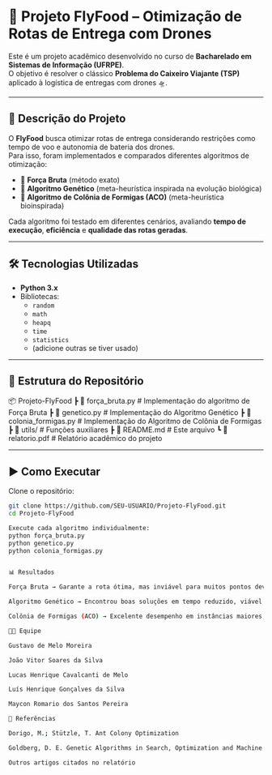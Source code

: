 # 🚀 Projeto FlyFood – Otimização de Rotas de Entrega com Drones  

Este é um projeto acadêmico desenvolvido no curso de **Bacharelado em Sistemas de Informação (UFRPE)**.  
O objetivo é resolver o clássico **Problema do Caixeiro Viajante (TSP)** aplicado à logística de entregas com drones 🛸.  

---

## 📌 Descrição do Projeto  

O **FlyFood** busca otimizar rotas de entrega considerando restrições como tempo de voo e autonomia de bateria dos drones.  
Para isso, foram implementados e comparados diferentes algoritmos de otimização:  

- 🔹 **Força Bruta** (método exato)  
- 🔹 **Algoritmo Genético** (meta-heurística inspirada na evolução biológica)  
- 🔹 **Algoritmo de Colônia de Formigas (ACO)** (meta-heurística bioinspirada)  

Cada algoritmo foi testado em diferentes cenários, avaliando **tempo de execução**, **eficiência** e **qualidade das rotas geradas**.  

---

## 🛠️ Tecnologias Utilizadas  

- **Python 3.x**  
- Bibliotecas:  
  - `random`  
  - `math`  
  - `heapq`  
  - `time`  
  - `statistics`  
  - (adicione outras se tiver usado)  

---

## 📂 Estrutura do Repositório  

📦 Projeto-FlyFood
┣ 📜 força_bruta.py # Implementação do algoritmo de Força Bruta
┣ 📜 genetico.py # Implementação do Algoritmo Genético
┣ 📜 colonia_formigas.py # Implementação do Algoritmo de Colônia de Formigas
┣ 📜 utils/ # Funções auxiliares
┣ 📜 README.md # Este arquivo
┗ 📜 relatorio.pdf # Relatório acadêmico do projeto


---

## ▶️ Como Executar  

Clone o repositório:  

```bash
git clone https://github.com/SEU-USUARIO/Projeto-FlyFood.git
cd Projeto-FlyFood

Execute cada algoritmo individualmente:
python força_bruta.py
python genetico.py
python colonia_formigas.py


📊 Resultados

Força Bruta → Garante a rota ótima, mas inviável para muitos pontos devido ao crescimento fatorial do tempo de execução.

Algoritmo Genético → Encontrou boas soluções em tempo reduzido, viável para instâncias médias.

Colônia de Formigas (ACO) → Excelente desempenho em instâncias maiores, convergindo para soluções próximas da ótima.

👨‍💻 Equipe

Gustavo de Melo Moreira

João Vitor Soares da Silva

Lucas Henrique Cavalcanti de Melo

Luís Henrique Gonçalves da Silva

Maycon Romario dos Santos Pereira

📖 Referências

Dorigo, M.; Stützle, T. Ant Colony Optimization

Goldberg, D. E. Genetic Algorithms in Search, Optimization and Machine Learning

Outros artigos citados no relatório
